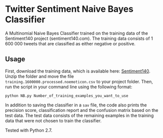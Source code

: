 # Twitter Sentiment Naive Bayes Classifier
A Multinomial Naive Bayes Classifier trained on the training data of the Sentiment140 project (sentiment140.com). 
The training data consists of 1 600 000 tweets that are classified as either negative or positive.


## Usage

First, download the training data, which is available here: [Sentiment140](http://help.sentiment140.com/for-students). Unzip the folder and move the file `training.1600000.processed.noemoticon.csv` to your project folder. Then, run the script in your command line using the following format:

`python NB.py Number_of_training_examples_you_want_to_use`

In addition to saving the classifier in a `sav` file, the code also prints
the precision score, classification report and the confusion matrix based on the test data.
The test data consists of the remaining examples in the training data that were not
chosen to train the classifier.


Tested with Python 2.7.

